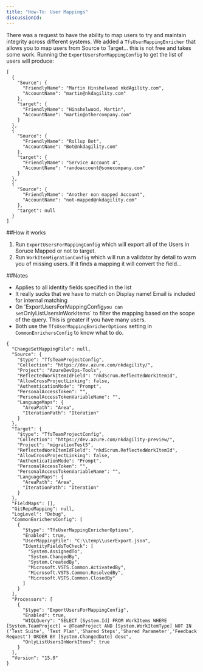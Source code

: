 ```yaml
---
title: "How-To: User Mappings"
discussionId:
---
```


There was a request to have the ability to map users to try and maintain integrity across different systems. We added a `TfsUserMappingEnricher` that allows you to map users from Source to Target... this is not free and takes some work. Running the `ExportUsersForMappingConfig` to get the list of users will produce:

```
[
  {
    "Source": {
      "FriendlyName": "Martin Hinshelwood nkdAgility.com",
      "AccountName": "martin@nkdagility.com"
    },
    "target": {
      "FriendlyName": "Hinshelwood, Martin",
      "AccountName": "martin@othercompany.com"
    }
  },
  {
    "Source": {
      "FriendlyName": "Rollup Bot",
      "AccountName": "Bot@nkdagility.com"
    },
    "target": {
      "FriendlyName": "Service Account 4",
      "AccountName": "randoaccount@somecompany.com"
    }
  },
  {
    "Source": {
      "FriendlyName": "Another non mapped Account",
      "AccountName": "not-mapped@nkdagility.com"
    },
    "target": null
  }
]
```

##How it works

1. Run `ExportUsersForMappingConfig` which will export all of the Users in Soruce Mapped or not to target.
2. Run `WorkItemMigrationConfig` which will run a validator by detail to warn you of missing users. If it finds a mapping it will convert the field...

##Notes

- Applies to all identity fields specified in the list
- It really sucks that we have to match on Display name! Email is included for internal matching
- On 'ExportUsersForMappingConfig`you can set`OnlyListUsersInWorkItems` to filter the mapping based on the scope of the query. This is greater if you have many users.
- Both use the `TfsUserMappingEnricherOptions` setting in `CommonEnrichersConfig` to know what to do.

```
{
  "ChangeSetMappingFile": null,
  "Source": {
    "$type": "TfsTeamProjectConfig",
    "Collection": "https://dev.azure.com/nkdagility/",
    "Project": "AzureDevOps-Tools",
    "ReflectedWorkItemIdField": "nkdScrum.ReflectedWorkItemId",
    "AllowCrossProjectLinking": false,
    "AuthenticationMode": "Prompt",
    "PersonalAccessToken": "",
    "PersonalAccessTokenVariableName": "",
    "LanguageMaps": {
      "AreaPath": "Area",
      "IterationPath": "Iteration"
    }
  },
  "Target": {
    "$type": "TfsTeamProjectConfig",
    "Collection": "https://dev.azure.com/nkdagility-preview/",
    "Project": "migrationTest5",
    "ReflectedWorkItemIdField": "nkdScrum.ReflectedWorkItemId",
    "AllowCrossProjectLinking": false,
    "AuthenticationMode": "Prompt",
    "PersonalAccessToken": "",
    "PersonalAccessTokenVariableName": "",
    "LanguageMaps": {
      "AreaPath": "Area",
      "IterationPath": "Iteration"
    }
  },
  "FieldMaps": [],
  "GitRepoMapping": null,
  "LogLevel": "Debug",
  "CommonEnrichersConfig": [
    {
      "$type": "TfsUserMappingEnricherOptions",
      "Enabled": true,
      "UserMappingFile": "C:\\temp\\userExport.json",
      "IdentityFieldsToCheck": [
        "System.AssignedTo",
        "System.ChangedBy",
        "System.CreatedBy",
        "Microsoft.VSTS.Common.ActivatedBy",
        "Microsoft.VSTS.Common.ResolvedBy",
        "Microsoft.VSTS.Common.ClosedBy"
      ]
    }
  ],
  "Processors": [
    {
      "$type": "ExportUsersForMappingConfig",
      "Enabled": true,
      "WIQLQuery": "SELECT [System.Id] FROM WorkItems WHERE [System.TeamProject] = @TeamProject AND [System.WorkItemType] NOT IN ('Test Suite', 'Test Plan','Shared Steps','Shared Parameter','Feedback Request') ORDER BY [System.ChangedDate] desc",
      "OnlyListUsersInWorkItems": true
    }
  ],
  "Version": "15.0"
}
```
